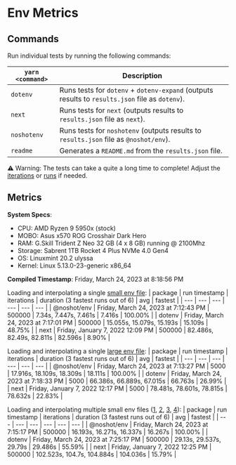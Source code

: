 # Env Metrics

## Commands

Run individual tests by running the following commands:

| `yarn <command>` | Description                                                                                     |
| ---------------- | ----------------------------------------------------------------------------------------------- |
| `dotenv`         | Runs tests for `dotenv` + `dotenv-expand` (outputs results to `results.json` file as `dotenv`). |
| `next`           | Runs tests for `next` (outputs results to `results.json` file as `next`).                       |
| `noshotenv`      | Runs tests for `noshotenv` (outputs results to `results.json` file as `@noshot/env`).           |
| `readme`         | Generates a `README.md` from the `results.json` file.                                           |

⚠️ Warning: The tests can take a quite a long time to complete! Adjust the [iterations](https://github.com/no-shot/env-metrics/blob/main/config/iterationsConfig.js) or [runs](https://github.com/no-shot/env-metrics/blob/main/config/runsConfig.js) if needed.


## Metrics

**System Specs**:

- CPU: AMD Ryzen 9 5950x (stock)
- MOBO: Asus x570 ROG Crosshair Dark Hero
- RAM: G.Skill Trident Z Neo 32 GB (4 x 8 GB) running @ 2100Mhz
- Storage: Sabrent 1TB Rocket 4 Plus NVMe 4.0 Gen4
- OS: Linuxmint 20.2 ulyssa
- Kernel: Linux 5.13.0-23-generic x86_64

**Compiled Timestamp**: Friday, March 24, 2023 at 8:18:56 PM

Loading and interpolating a single [small env file](https://github.com/no-shot/env-metrics/blob/main/.env):
| package | run timestamp | iterations | duration (3 fastest runs out of 6) | avg | fastest |
| --- | --- | --- | --- | --- | --- |
| @noshot/env | Friday, March 24, 2023 at 7:12:43 PM | 500000 | 7.34s, 7.447s, 7.461s | 7.416s | 100.00% |
| dotenv | Friday, March 24, 2023 at 7:17:01 PM | 500000 | 15.055s, 15.079s, 15.193s | 15.109s | 48.75% |
| next | Friday, January 7, 2022 12:09 PM | 500000 | 82.486s, 82.49s, 82.811s | 82.596s | 8.90% |

Loading and interpolating a single [large env file](https://github.com/no-shot/env-metrics/blob/main/.env.interp):
| package | run timestamp | iterations | duration (3 fastest runs out of 6) | avg | fastest |
| --- | --- | --- | --- | --- | --- |
| @noshot/env | Friday, March 24, 2023 at 7:13:27 PM | 5000 | 17.916s, 18.109s, 18.309s | 18.111s | 100.00% |
| dotenv | Friday, March 24, 2023 at 7:18:33 PM | 5000 | 66.386s, 66.889s, 67.015s | 66.763s | 26.99% |
| next | Friday, January 7, 2022 12:17 PM | 5000 | 78.481s, 78.601s, 78.815s | 78.632s | 22.83% |

Loading and interpolating multiple small env files ([1](https://github.com/no-shot/env-metrics/blob/main/.env), [2](https://github.com/no-shot/env-metrics/blob/main/.env.development), [3](https://github.com/no-shot/env-metrics/blob/main/.env.local), [4](https://github.com/no-shot/env-metrics/blob/main/.env.development.local)):
| package | run timestamp | iterations | duration (3 fastest runs out of 6) | avg | fastest |
| --- | --- | --- | --- | --- | --- |
| @noshot/env | Friday, March 24, 2023 at 7:15:17 PM | 500000 | 16.193s, 16.271s, 16.337s | 16.267s | 100.00% |
| dotenv | Friday, March 24, 2023 at 7:25:17 PM | 500000 | 29.13s, 29.537s, 29.79s | 29.486s | 55.59% |
| next | Friday, January 7, 2022 12:25 PM | 500000 | 102.523s, 104.7s, 104.884s | 104.036s | 15.79% |
